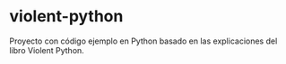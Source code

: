 # violent-python
Proyecto con código ejemplo en Python basado en las explicaciones del libro Violent Python.

